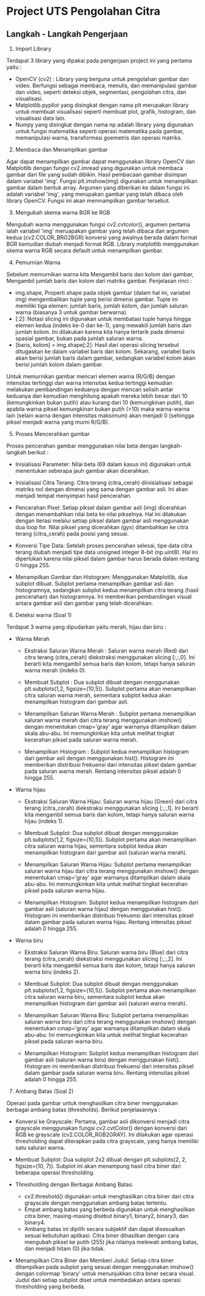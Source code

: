 
# Project UTS Pengolahan Citra

## Langkah - Langkah Pengerjaan

1. Import Library

Terdapat 3 library yang dipakai pada pengerjaan project ini yang pertama yaitu :

- OpenCV (cv2) : Library yang berguna untuk pengolahan gambar dan video. Berfungsi sebagai membaca, menulis, dan memanipulasi gambar dan video, seperti deteksi objek, segmentasi, pengolahan citra, dan visualisasi.
- Matplotlib.pypllot yang disingkat dengan nama plt merupakan library untuk membuat visualisasi seperti membuat plot, grafik, histogram, dan visualisasi data lain.
- Numpy yang disingkat dengan nama np adalah library yang digunakan untuk fungsi matematika seperti operasi matematika pada gambar, memanipulasi warna, transformasi goemetris dan operasi matriks.

2. Membaca dan Menampilkan gambar

Agar dapat menampilkan gambar dapat menggunakan library OpenCV dan Matplotlib dengan fungsi cv2.imread yang digunakan untuk membaca gambar dari file yang sudah dibikin. Hasil pembacaan gambar disimpan dalam variabel 'img'. Fungsi plt.imshow(img) digunakan untuk menampilkan gambar dalam bentuk array. Argumen yang diberikan ke dalam fungsi ini adalah variabel 'img', yang merupakan gambar yang telah dibaca oleh library OpenCV. Fungsi ini akan memnampilkan gambar tersebut.

3. Mengubah skema warna BGR ke RGB 

Mengubah warna menggunakan fungsi cv2.cvtcolor(), argumen pertama ialah variabel 'img' meruapakan gambar yang telah dibaca dan argumen kedua (cv2.COLOR_BRG2BGR) konversi yang awalnya berada dalam format BGR kemudian diubah menjadi format RGB. Library matplotlib menggunakan skema warna RGB secara default untuk menampilkan gambar.

4. Pemurnian Warna

Sebelum memurnikan warna kita Mengambil baris dan kolom dari gambar, Mengambil jumlah baris dan kolom dari matriks gambar. Penjelasan rinci :

- img.shape, Properti shape pada objek gambar (dalam hal ini, variabel img) mengembalikan tuple yang berisi dimensi gambar. Tuple ini memiliki tiga elemen: jumlah baris, jumlah kolom, dan jumlah saluran warna (biasanya 3 untuk gambar berwarna).
- [:2]: Notasi slicing ini digunakan untuk membatasi tuple hanya hingga elemen kedua (indeks ke-0 dan ke-1), yang mewakili jumlah baris dan jumlah kolom. Ini dilakukan karena kita hanya tertarik pada dimensi spasial gambar, bukan pada jumlah saluran warna.
- [baris, kolom] = img.shape[:2]: Hasil dari operasi slicing tersebut ditugaskan ke dalam variabel baris dan kolom. Sekarang, variabel baris akan berisi jumlah baris dalam gambar, sedangkan variabel kolom akan berisi jumlah kolom dalam gambar.

Untuk memurnikan gambar mencari elemen warna (R/G/B) dengan intensitas tertinggi dan warna intensitas kedua tertinggi kemudian melakukan pembandingan keduanya dengan mencari selisih antar keduanya dan kemudian menghitung apakah mereka lebih besar dari 10 (kemungkinkan bukan putih) atau kurang dari 10 (kemungkinan putih), dan apabila warna piksel kemungkinan bukan putih (>10) maka warna-warna lain (selain warna dengan intensitas maksimum) akan menjadi 0 (sehingga piksel menjadi warna yang murni R/G/B).

5. Proses Mencerahkan gambar

Proses pencerahan gambar menggunakan nilai beta dengan langkah-langkah berikut :

- Inisialisasi Parameter: Nilai beta (69 dalam kasus ini) digunakan untuk menentukan seberapa jauh gambar akan dicerahkan.

- Inisialisasi Citra Terang: Citra terang (citra_cerah) diinisialisasi sebagai matriks nol dengan dimensi yang sama dengan gambar asli. Ini akan menjadi tempat menyimpan hasil pencerahan.

- Pencerahan Pixel: Setiap piksel dalam gambar asli (img) dicerahkan dengan menambahkan nilai beta ke nilai pikselnya. Hal ini dilakukan dengan iterasi melalui setiap piksel dalam gambar asli menggunakan dua loop for. Nilai piksel yang dicerahkan (gyx) ditambahkan ke citra terang (citra_cerah) pada posisi yang sesuai.

- Konversi Tipe Data: Setelah proses pencerahan selesai, tipe data citra terang diubah menjadi tipe data unsigned integer 8-bit (np.uint8). Hal ini diperlukan karena nilai piksel dalam gambar harus berada dalam rentang 0 hingga 255.

- Menampilkan Gambar dan Histogram: Menggunakan Matplotlib, dua subplot dibuat. Subplot pertama menampilkan gambar asli dan histogramnya, sedangkan subplot kedua menampilkan citra terang (hasil pencerahan) dan histogramnya. Ini memberikan pembandingan visual antara gambar asli dan gambar yang telah dicerahkan.

6. Deteksi warna (Soal 1)

Terdapat 3 warna yang dipudarkan yaitu merah, hijau dan biru : 

- Warna Merah 
    - Ekstraksi Saluran Warna Merah : Saluran warna merah (Red) dari citra terang (citra_cerah) diekstraksi menggunakan slicing [:,:,0]. Ini berarti kita mengambil semua baris dan kolom, tetapi hanya saluran warna merah (indeks 0).

    - Membuat Subplot : Dua subplot dibuat dengan menggunakan plt.subplots(1,2, figsize=(10,5)). Subplot pertama akan menampilkan citra saluran warna merah, sementara subplot kedua akan menampilkan histogram dari gambar asli.

    - Menampilkan Saluran Warna Merah : Subplot pertama menampilkan saluran warna merah dari citra terang menggunakan imshow() dengan menentukan cmap='gray' agar warnanya ditampilkan dalam skala abu-abu. Ini memungkinkan kita untuk melihat tingkat kecerahan piksel pada saluran warna merah.

    - Menampilkan Histogram : Subplot kedua menampilkan histogram dari gambar asli dengan menggunakan hist(). Histogram ini memberikan distribusi frekuensi dari intensitas piksel dalam gambar pada saluran warna merah. Rentang intensitas piksel adalah 0 hingga 255.

- Warna hijau
    - Ekstraksi Saluran Warna Hijau: Saluran warna hijau (Green) dari citra terang (citra_cerah) diekstraksi menggunakan slicing [:,:,1]. Ini berarti kita mengambil semua baris dan kolom, tetapi hanya saluran warna hijau (indeks 1).

    - Membuat Subplot: Dua subplot dibuat dengan menggunakan plt.subplots(1,2, figsize=(10,5)). Subplot pertama akan menampilkan citra saluran warna hijau, sementara subplot kedua akan menampilkan histogram dari gambar asli (saluran warna merah).

    - Menampilkan Saluran Warna Hijau: Subplot pertama menampilkan saluran warna hijau dari citra terang menggunakan imshow() dengan menentukan cmap='gray' agar warnanya ditampilkan dalam skala abu-abu. Ini memungkinkan kita untuk melihat tingkat kecerahan piksel pada saluran warna hijau.

    - Menampilkan Histogram: Subplot kedua menampilkan histogram dari gambar asli (saluran warna hijau) dengan menggunakan hist(). Histogram ini memberikan distribusi frekuensi dari intensitas piksel dalam gambar pada saluran warna hijau. Rentang intensitas piksel adalah 0 hingga 255.

- Warna biru
    - Ekstraksi Saluran Warna Biru: Saluran warna biru (Blue) dari citra terang (citra_cerah) diekstraksi menggunakan slicing [:,:,2]. Ini berarti kita mengambil semua baris dan kolom, tetapi hanya saluran warna biru (indeks 2).

    - Membuat Subplot: Dua subplot dibuat dengan menggunakan plt.subplots(1,2, figsize=(10,5)). Subplot pertama akan menampilkan citra saluran warna biru, sementara subplot kedua akan menampilkan histogram dari gambar asli (saluran warna merah).

    - Menampilkan Saluran Warna Biru: Subplot pertama menampilkan saluran warna biru dari citra terang menggunakan imshow() dengan menentukan cmap='gray' agar warnanya ditampilkan dalam skala abu-abu. Ini memungkinkan kita untuk melihat tingkat kecerahan piksel pada saluran warna biru.

    - Menampilkan Histogram: Subplot kedua menampilkan histogram dari gambar asli (saluran warna biru) dengan menggunakan hist(). Histogram ini memberikan distribusi frekuensi dari intensitas piksel dalam gambar pada saluran warna biru. Rentang intensitas piksel adalah 0 hingga 255.

7. Ambang Batas (Soal 2)

Operasi pada gambar untuk menghasilkan citra biner menggunakan berbagai ambang batas (thresholds). Berikut penjelasannya : 

- Konversi ke Grayscale: Pertama, gambar asli dikonversi menjadi citra grayscale menggunakan fungsi cv2.cvtColor() dengan konversi dari RGB ke grayscale (cv2.COLOR_RGB2GRAY). Ini dilakukan agar operasi thresholding dapat diterapkan pada citra grayscale, yang hanya memiliki satu saluran warna.

- Membuat Subplot: Dua subplot 2x2 dibuat dengan plt.subplots(2, 2, figsize=(10, 7)). Subplot ini akan menampung hasil citra biner dari beberapa operasi thresholding.

- Thresholding dengan Berbagai Ambang Batas:

    - cv2.threshold() digunakan untuk menghasilkan citra biner dari citra grayscale dengan menggunakan ambang batas tertentu.
    - Empat ambang batas yang berbeda digunakan untuk menghasilkan citra biner, masing-masing disebut binary1, binary2, binary3, dan binary4.
    - Ambang batas ini dipilih secara subjektif dan dapat disesuaikan sesuai kebutuhan aplikasi. Citra biner dihasilkan dengan cara mengubah piksel ke putih (255) jika nilainya melewati ambang batas, dan menjadi hitam (0) jika tidak.
- Menampilkan Citra Biner dan Memberi Judul: Setiap citra biner ditampilkan pada subplot yang sesuai dengan menggunakan imshow() dengan colormap 'binary' untuk menunjukkan citra biner secara visual. Judul dari setiap subplot diset untuk membedakan antara operasi thresholding yang berbeda.



